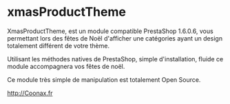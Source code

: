 xmasProductTheme
================

XmasProductTheme, est un module compatible PrestaShop 1.6.0.6, vous permettant lors des fêtes de Noël d'afficher une catégories ayant un design totalement différent de votre thème.

Utilisant les méthodes natives de PrestaShop, simple d'installation, fluide ce module accompagnera vos fêtes de noël.

Ce module très simple de manipulation est totalement Open Source.

http://Coonax.fr
